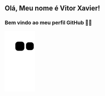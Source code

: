 ## Olá, Meu nome é Vitor Xavier! 
### Bem vindo ao meu perfil GitHub 👋🏻

![snake gif](https://github.com/VitXP/VitXP/blob/output/github-contribution-grid-snake.svg)
